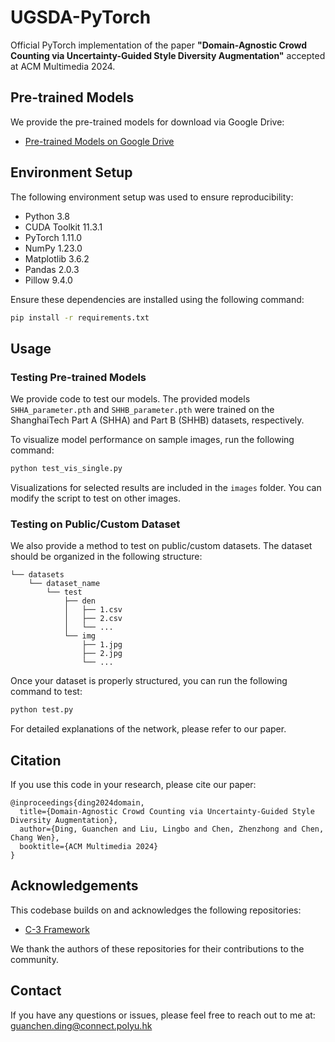 # UGSDA-PyTorch

Official PyTorch implementation of the paper **"Domain-Agnostic Crowd Counting via Uncertainty-Guided Style Diversity Augmentation"** accepted at ACM Multimedia 2024.

## Pre-trained Models

We provide the pre-trained models for download via Google Drive:
- [Pre-trained Models on Google Drive](https://drive.google.com/drive/folders/1PYkXg2AcrewGeGLb8jL9io0OSj0OaRkP?usp=sharing)

## Environment Setup

The following environment setup was used to ensure reproducibility:
- Python 3.8
- CUDA Toolkit 11.3.1
- PyTorch 1.11.0
- NumPy 1.23.0
- Matplotlib 3.6.2
- Pandas 2.0.3
- Pillow 9.4.0

Ensure these dependencies are installed using the following command:

```bash
pip install -r requirements.txt
```

## Usage

### Testing Pre-trained Models

We provide code to test our models. The provided models `SHHA_parameter.pth` and `SHHB_parameter.pth` were trained on the ShanghaiTech Part A (SHHA) and Part B (SHHB) datasets, respectively.

To visualize model performance on sample images, run the following command:

```bash
python test_vis_single.py
```

Visualizations for selected results are included in the `images` folder. You can modify the script to test on other images.

### Testing on Public/Custom Dataset 

We also provide a method to test on public/custom datasets. The dataset should be organized in the following structure:

```
└── datasets
    └── dataset_name
        └── test
            ├── den
            │   ├── 1.csv
            │   ├── 2.csv
            │   └── ...
            └── img
                ├── 1.jpg
                ├── 2.jpg
                └── ...
```

Once your dataset is properly structured, you can run the following command to test:

```bash
python test.py
```

For detailed explanations of the network, please refer to our paper.

## Citation

If you use this code in your research, please cite our paper:

```
@inproceedings{ding2024domain,
  title={Domain-Agnostic Crowd Counting via Uncertainty-Guided Style Diversity Augmentation},
  author={Ding, Guanchen and Liu, Lingbo and Chen, Zhenzhong and Chen, Chang Wen},
  booktitle={ACM Multimedia 2024}
}
```

## Acknowledgements

This codebase builds on and acknowledges the following repositories:
- [C-3 Framework](https://github.com/gjy3035/C-3-Framework)

We thank the authors of these repositories for their contributions to the community.

## Contact

If you have any questions or issues, please feel free to reach out to me at: [guanchen.ding@connect.polyu.hk](mailto:guanchen.ding@connect.polyu.hk)

